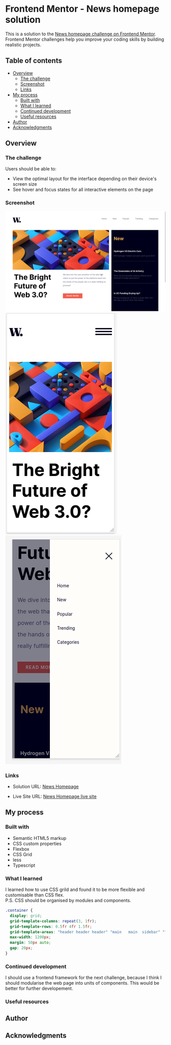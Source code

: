 # Frontend Mentor - News homepage solution

This is a solution to the [News homepage challenge on Frontend Mentor](https://www.frontendmentor.io/challenges/news-homepage-H6SWTa1MFl). Frontend Mentor challenges help you improve your coding skills by building realistic projects. 

## Table of contents

- [Overview](#overview)
  - [The challenge](#the-challenge)
  - [Screenshot](#screenshot)
  - [Links](#links)
- [My process](#my-process)
  - [Built with](#built-with)
  - [What I learned](#what-i-learned)
  - [Continued development](#continued-development)
  - [Useful resources](#useful-resources)
- [Author](#author)
- [Acknowledgments](#acknowledgments)


## Overview

### The challenge

Users should be able to:

- View the optimal layout for the interface depending on their device's screen size
- See hover and focus states for all interactive elements on the page

### Screenshot

![product-desktop](./design/product-desktop.png)
![product-mobile](./design/product-mobile.png)
![product-mobile-menu](./design/product-mobile-menu.png)


### Links

- Solution URL: [News Homepage](https://github.com/garyeung/frontendmentor_news-homepage)

- Live Site URL: [News Homepage live site](https://garyeung.github.io/frontendmentor_news-homepage)

## My process

### Built with

- Semantic HTML5 markup
- CSS custom properties
- Flexbox
- CSS Grid
- less
- Typescript

### What I learned

I learned how to use CSS grild and found it to be  more flexible and customisable than CSS flex.  
P.S. CSS should be organised by modules and components.
```css
.container {
  display: grid;
  grid-template-columns: repeat(3, 1fr);
  grid-template-rows: 0.5fr 4fr 1.5fr;
  grid-template-areas: "header header header" "main   main  sidebar" "footer footer footer";
  max-width: 1200px;
  margin: 50px auto;
  gap: 20px;
}
```

### Continued development
I should use a frontend framework for the next challenge, because I think I should modularise the web page into units of components. This would be better for further developement.

### Useful resources

## Author


## Acknowledgments

